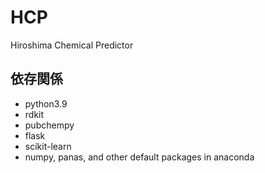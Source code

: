 # HCP
Hiroshima Chemical Predictor
## 依存関係
- python3.9
- rdkit
- pubchempy
- flask
- scikit-learn
- numpy, panas, and other default packages in anaconda
